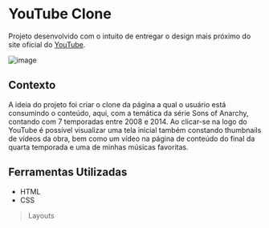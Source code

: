 # YouTube Clone #
 
Projeto desenvolvido com o intuito de entregar o design mais próximo do site oficial do [YouTube](https://www.youtube.com).

![image](https://user-images.githubusercontent.com/79648062/210799887-bf56e717-8db3-4ba5-a54e-bf8808521f1f.png)

## Contexto ##

A ideia do projeto foi criar o clone da página a qual o usuário está consumindo o conteúdo, aqui, com a temática da série Sons of Anarchy, contando com 7 temporadas entre 2008 e 2014. Ao clicar-se na logo do YouTube é possível visualizar uma tela inicial também constando thumbnails de vídeos da obra, bem como um vídeo na página de conteúdo do final da quarta temporada e uma de minhas músicas favoritas.

## Ferramentas Utilizadas ##

- HTML
- CSS
> Layouts
